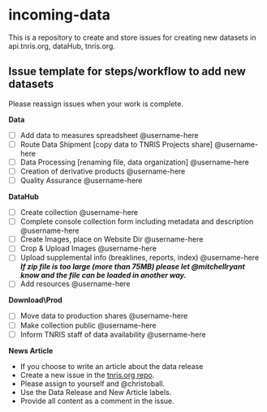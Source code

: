 # incoming-data

This is a repository to create and store issues for creating new datasets in api.tnris.org, dataHub, tnris.org.

## Issue template for steps/workflow to add new datasets

Please reassign issues when your work is complete.

**Data**
- [ ] Add data to measures spreadsheet @username-here
- [ ] Route Data Shipment [copy data to TNRIS Projects share] @username-here
- [ ] Data Processing [renaming file, data organization] @username-here
- [ ] Creation of derivative products @username-here
- [ ] Quality Assurance @username-here

**DataHub**
- [ ] Create collection @username-here
- [ ] Complete console collection form including metadata and description @username-here
- [ ] Create Images, place on Website Dir @username-here 
- [ ] Crop & Upload Images @username-here
- [ ] Upload supplemental info (breaklines, reports, index) @username-here <br/>_**If zip file is too large (more than 75MB) please let @mitchellryant know and the file can be loaded in another way.**_
- [ ] Add resources @username-here

**Download\Prod**
- [ ] Move data to production shares @username-here 
- [ ] Make collection public  @username-here
- [ ] Inform TNRIS staff of data availability @username-here 

**News Article**
* If you choose to write an article about the data release
* Create a new issue in the [tnris.org repo](https://github.com/TNRIS/tnris.org). 
* Please assign to yourself and @christoball.
* Use the Data Release and New Article labels.
* Provide all content as a comment in the issue.

